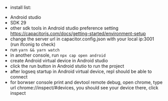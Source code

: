 - install list:
* Android studio
* SDK 29
* other sdk tools in Android studio preference setting https://capacitorjs.com/docs/getting-started/environment-setup
* change the server url in capacitor.config.json with your local ip:3001 (run ifconig to check)
* run `yarn && yarn watch`
* in another console, run `npx cap open android`
* create Android virtual device in Android studio
* click the run button in Android stutio to run the project
* after logseq startup in Android virtual device, repl should be able to connect
* for borwser console print and devtool remote debug, open chrome, type url chrome://inspect/#devices, you should see your device there, click inspect
